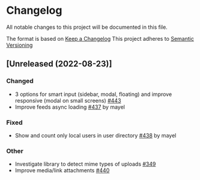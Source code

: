 # Changelog
All notable changes to this project will be documented in this file.

The format is based on [Keep a Changelog](https://keepachangelog.com/en/1.0.0/)
This project adheres to [Semantic Versioning](https://semver.org/spec/v2.0.0.html)

## [Unreleased (2022-08-23)]
### Changed
- 3 options for smart input (sidebar, modal, floating) and improve responsive (modal on small screens) [#443](https://github.com/bonfire-networks/bonfire-app/issues/443) 
- Improve feeds async loading [#437](https://github.com/bonfire-networks/bonfire-app/issues/437) by mayel

### Fixed
- Show and count only local users in user directory [#438](https://github.com/bonfire-networks/bonfire-app/issues/438) by mayel

### Other
- Investigate library to detect mime types of uploads [#349](https://github.com/bonfire-networks/bonfire-app/issues/349) 
- Improve media/link attachments [#440](https://github.com/bonfire-networks/bonfire-app/issues/440) 

